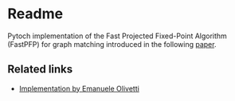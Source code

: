 # Readme

Pytoch implementation of the Fast Projected Fixed-Point Algorithm (FastPFP) 
for graph matching introduced in the following [paper](https://arxiv.org/pdf/1207.1114).


## Related links

- [Implementation by Emanuele Olivetti](https://github.com/emanuele/fastPFP/blob/master/fastPFP.py)


